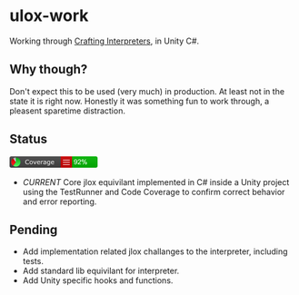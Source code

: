 # ulox-work
Working through [Crafting Interpreters](http://craftinginterpreters.com/), in Unity C#.

## Why though?
Don't expect this to be used (very much) in production. At least not in the state it is right now. Honestly it was something fun to work through, a pleasent sparetime distraction.

## Status 
![current code coverage](CodeCoverage/Report/badge_linecoverage.png)
- *CURRENT* Core jlox equivilant implemented in C# inside a Unity project using the TestRunner and Code Coverage to confirm correct behavior and error reporting.

## Pending
- Add implementation related jlox challanges to the interpreter, including tests. 
- Add standard lib equivilant for interpreter.
- Add Unity specific hooks and functions.
